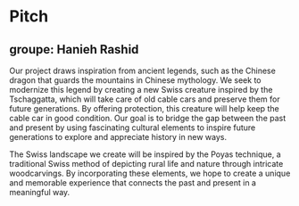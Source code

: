 # Pitch 
## groupe: Hanieh Rashid 
Our project draws inspiration from ancient legends, such as the Chinese dragon that guards the mountains in Chinese mythology. We seek to modernize this legend by creating a new Swiss creature inspired by the Tschaggatta, which will take care of old cable cars and preserve them for future generations. By offering protection, this creature will help keep the cable car in good condition. Our goal is to bridge the gap between the past and present by using fascinating cultural elements to inspire future generations to explore and appreciate history in new ways.

The Swiss landscape we create will be inspired by the Poyas technique, a traditional Swiss method of depicting rural life and nature through intricate woodcarvings. By incorporating these elements, we hope to create a unique and memorable experience that connects the past and present in a meaningful way.

